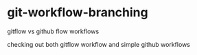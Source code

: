 # git-workflow-branching
gitflow vs github flow workflows 

checking out both gitflow workflow and simple github workflows

